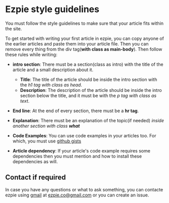 # Ezpie style guidelines

You must follow the style guidelines to make sure that your article fits within the site.

To get started with writing your first article in ezpie, you can copy anyone of the earlier articles and paste them into your article file. Then you can remove every thing from the div tag(**with class as main-body**). Then follow these rules while writing:

- **intro section**: There must be a section(class as intro) with the title of the article and a small description about it.

  - **Title**: The title of the article should be inside the intro section with the _h1 tag with class as head_.
  - **Description**: The description of the article should be inside the intro section below the title, and it must be with the _p tag with class as text_.

- **End line**: At the end of every section, there must be a **hr tag**.

- **Explanation**: There must be an explanation of the topic(if needed) _inside another section with class **what**_

- **Code Examples**: You can use code examples in your articles too. For which, you must use [github gists](https://gist.github.com)

- **Article dependency**: If your article's code example requires some dependencies then you must mention and how to install these dependencies as will.

## Contact if required

In case you have any questions or what to ask something, you can contacte ezpie using [gmail](gmail.com) at ezpie.co@gmail.com or you can create an issue.
